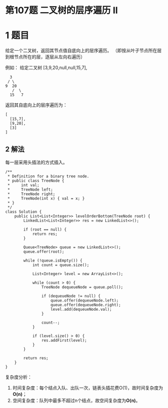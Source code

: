 # 第107题 二叉树的层序遍历 II

# 1 题目

给定一个二叉树，返回其节点值自底向上的层序遍历。 （即按从叶子节点所在层到根节点所在的层，逐层从左向右遍历）

例如：
给定二叉树 [3,9,20,null,null,15,7],

      3
     / \
    9  20
       /  \
      15   7

返回其自底向上的层序遍历为：

```
[
  [15,7],
  [9,20],
  [3]
]
```

## 2 解法

每一层采用头插法的方式插入。

```
/**
 * Definition for a binary tree node.
 * public class TreeNode {
 *     int val;
 *     TreeNode left;
 *     TreeNode right;
 *     TreeNode(int x) { val = x; }
 * }
 */
class Solution {
    public List<List<Integer>> levelOrderBottom(TreeNode root) {
        LinkedList<List<Integer>> res = new LinkedList<>();

        if (root == null) {
            return res;
        }

        Queue<TreeNode> queue = new LinkedList<>();
        queue.offer(root);

        while (!queue.isEmpty()) {
            int count = queue.size();

            List<Integer> level = new ArrayList<>();

            while (count > 0) {
                TreeNode dequeueNode = queue.poll();

                if (dequeueNode != null) {
                    queue.offer(dequeueNode.left);
                    queue.offer(dequeueNode.right);
                    level.add(dequeueNode.val);
                }

                count--;
            }

            if (level.size() > 0) {
                res.addFirst(level);
            }
        }

        return res;
    }
}
```

复杂度分析：

1. 时间复杂度：每个结点入队、出队一次，链表头插花费O(1)，故时间复杂度为**O(n)**；
2. 空间复杂度：队列中最多不超过n个结点，故空间复杂度为**O(n)**。

